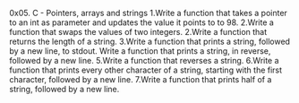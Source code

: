 0x05. C - Pointers, arrays and strings
1.Write a function that takes a pointer to an int as parameter and updates the value it points to to 98.
2.Write a function that swaps the values of two integers.
2.Write a function that returns the length of a string.
3.Write a function that prints a string, followed by a new line, to stdout.
Write a function that prints a string, in reverse, followed by a new line.
5.Write a function that reverses a string.
6.Write a function that prints every other character of a string, starting with the first character, followed by a new line.
7.Write a function that prints half of a string, followed by a new line.
